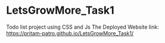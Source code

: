 # LetsGrowMore_Task1
Todo list project using CSS and Js
The Deployed Website link: https://pritam-patro.github.io/LetsGrowMore_Task1/
